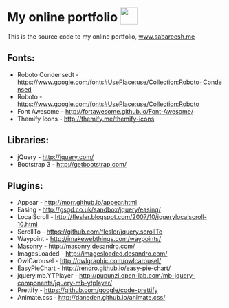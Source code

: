 # My online portfolio <img height="40px" style="vertical-align:text-bottom" src="/assets/img/favicons/android-icon-48x48.png"/>

This is the source code to my online portfolio, www.sabareesh.me



## Fonts:

* Roboto Condensedt - https://www.google.com/fonts#UsePlace:use/Collection:Roboto+Condensed  
* Roboto - https://www.google.com/fonts#UsePlace:use/Collection:Roboto  
* Font Awesome - http://fortawesome.github.io/Font-Awesome/  
* Themify Icons - http://themify.me/themify-icons  

## Libraries:

* jQuery - http://jquery.com/  
* Bootstrap 3 - http://getbootstrap.com/  

## Plugins:

* Appear - http://morr.github.io/appear.html  
* Easing - http://gsgd.co.uk/sandbox/jquery/easing/  
* LocalScroll - http://flesler.blogspot.com/2007/10/jquerylocalscroll-10.html  
* ScrollTo - https://github.com/flesler/jquery.scrollTo  
* Waypoint - http://imakewebthings.com/waypoints/  
* Masonry - http://masonry.desandro.com/  
* ImagesLoaded - http://imagesloaded.desandro.com/  
* OwlCarousel - http://owlgraphic.com/owlcarousel/  
* EasyPieChart - http://rendro.github.io/easy-pie-chart/  
* jquery.mb.YTPlayer - http://pupunzi.open-lab.com/mb-jquery-components/jquery-mb-ytplayer/  
* Prettify - https://github.com/google/code-prettify  
* Animate.css - http://daneden.github.io/animate.css/  
 
